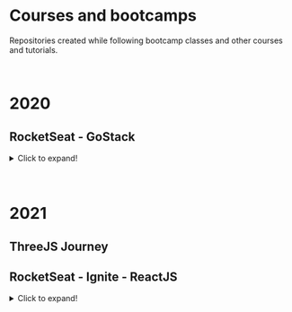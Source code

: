 # Courses and bootcamps

Repositories created while following bootcamp classes and other courses and tutorials.

</br>

# 2020

## RocketSeat - GoStack

<details>
  <summary>Click to expand!</summary>
  </br>
  <details>    
    <summary><a href="https://github.com/amaralc/testes-no-reactjs-e-react-native">🌐 Testes no ReactJS e React Native </a>[React, Redux, Jest, React Testing Library]   </summary>  
    Description: Created unit tests for components, actions and reducers using TDD.
  </details>
</details>
</br>
</br>

# 2021

## ThreeJS Journey

## RocketSeat - Ignite - ReactJS

<details>
  <summary>Click to expand!</summary>
  <br/> 
  <details>
    <summary>
      <strong>Chapter 01 - Fundamentals of ReactJS</strong>
    </summary>  
    </br>  
    <details>    
      <summary>
        <a href="https://github.com/amaralc/2021-ignite-reactjs-I-github-explorer">
          🌐 Create github explorer app
        </a>
        [ReactJS, TypeScript]
      </summary>  
      Description: List github repositories for a given github username.
    </details>
    <details>    
      <summary>
        <a href="https://github.com/amaralc/2021-ignite-reactjs-I-desafio-01-conceitos-do-react">
          🌐 Challenge 01 - React concepts 
        </a>
        [ReactJS, TypeScript]
      </summary>  
      Description: Explore state, props and other concepts.
    </details>
    <details>    
      <summary>
        <a href="https://github.com/amaralc/2021-ignite-reactjs-I-desafio-02-componentizando-a-aplicacao">
          🌐 Challenge 02 - Create application components
        </a>
        [ReactJS, TypeScript]
      </summary>  
      Description: Restructure application and organize components.
    </details>  
    </br>    
    </details>
    <details>
      <summary>
        <strong>Chapter 02 - First Web Application With ReactJS</strong>
      </summary>    
      </br>    
      <details>    
        <summary>
          <a href="https://github.com/amaralc/2021-ignite-reactjs-II-dtmoney">
            🌐 Create DTMoney app
          </a>
          [ReactJS, TypeScript]
        </summary>  
        Description: Create app to control personal finances.
      </details>
      <details>    
        <summary>
          <a href="https://github.com/amaralc/2021-ignite-reactjs-II-desafio-01-criando-um-hook-de-carrinho-de-compras">
            🌐 Challenge 01 - Creating a shopping cart hook
          </a>
          [ReactJS, TypeScript]
        </summary>  
        Description: Creating hooks and using React Context API.
      </details> 
      <details>    
        <summary>
          <a href="https://github.com/amaralc/2021-ignite-reactjs-II-desafio-02-refactoring-classes-ts">
            🌐 Challenge 02 - Refactor project using TypeScript and Functional Components
          </a>
          [ReactJS, TypeScript, JavaScript]
        </summary>  
        Description: Convert project from Javascript to Typescript and from Class based Components to Functional Components.
      </details>    
      </br>      
    </details>
    <details>
      <summary>
        <strong>Chapter 03 - I - Fundamentals of Next.js</strong>
      </summary>      
      </br>  
      <details>    
        <summary>
          <a href="https://github.com/amaralc/2021-ignite-reactjs-III-ig-news">
            🌐 Create ig.news app
          </a>
          [Next.js, ReactJS, TypeScript]
        </summary>  
        Description: Subscription based news app, with Next.js.
      </details> 
    </br>    
  </details>
</details>









